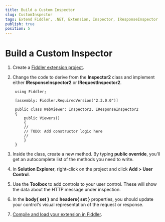 ```yaml
---
title: Build a Custom Inspector
slug: CustomInspector
tags: Extend Fiddler, .NET, Extension, Inspector, IResponseInspector
publish: true
position: 5
---
```


Build a Custom Inspector
========================

1. Create a [Fiddler extension project][1].

2. Change the code to derive from the **Inspector2** class and implement either **IResponseInspector2** or **IRequestInspector2**.

		using Fiddler;

		[assembly: Fiddler.RequiredVersion("2.3.0.0")]

		public class WebViewer: Inspector2, IResponseInspector2
		{
			public Viewers()
			{
			//
			// TODO: Add constructor logic here
			//
			}
		}

3. Inside the class, create a new method. By typing **public override**, you'll get an autocomplete list of the methods you need to write.

4. In **Solution Explorer**, right-click on the project and click **Add > User Control**.

5. Use the **Toolbox** to add controls to your user control. These will show the data about the HTTP message under inspection.

6. In the **body{ set }** and **headers{ set }** properties, you should update your control's visual representation of the request or response. 

7. [Compile and load your extension in Fiddler][2].

[1]: ./CreateExtension
[2]: ./LoadExtension